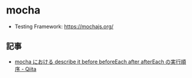 # mocha

- Testing Framework: https://mochajs.org/

## 記事

- [mocha における describe it before beforeEach after afterEach の実行順序 - Qiita](https://qiita.com/sta/items/2c89af1e05202fb76b96)
